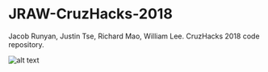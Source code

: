# JRAW-CruzHacks-2018
Jacob Runyan, Justin Tse, Richard Mao, William Lee. CruzHacks 2018 code repository.

![alt text][logo]

[logo]: https://github.com/runyanjake/JRAW-CruzHacks-2018/blob/master/board.png "Logo Title Text 2"
